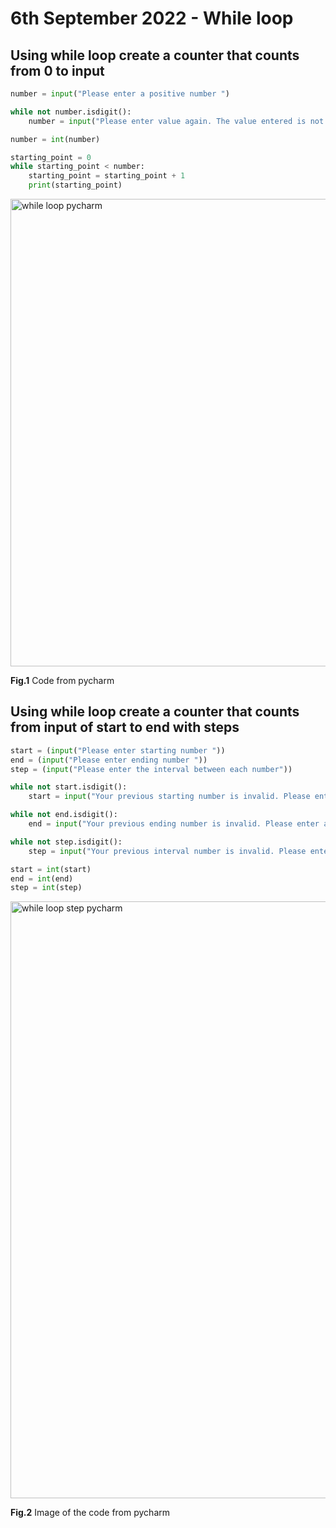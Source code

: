 # 6th September 2022 - While loop
## Using while loop create a counter that counts from 0 to input

```.py
number = input("Please enter a positive number ")

while not number.isdigit():
    number = input("Please enter value again. The value entered is not a number ")

number = int(number)

starting_point = 0
while starting_point < number:
    starting_point = starting_point + 1
    print(starting_point)
```

<img width="748" alt="while loop pycharm" src="https://user-images.githubusercontent.com/112055062/188628975-20427125-410a-4046-b47f-c03ee3eaae58.png">

**Fig.1** Code from pycharm

## Using while loop create a counter that counts from input of start to end with steps 

```.py
start = (input("Please enter starting number "))
end = (input("Please enter ending number "))
step = (input("Please enter the interval between each number"))

while not start.isdigit():
    start = input("Your previous starting number is invalid. Please enter another starting number.")

while not end.isdigit():
    end = input("Your previous ending number is invalid. Please enter another ending number. ")

while not step.isdigit():
    step = input("Your previous interval number is invalid. Please enter another interval number. ")

start = int(start)
end = int(end)
step = int(step)
```

<img width="955" alt="while loop step pycharm" src="https://user-images.githubusercontent.com/112055062/188629712-e037c104-cbda-435d-b1fa-9a19bca6a85c.png">

**Fig.2** Image of the code from pycharm
